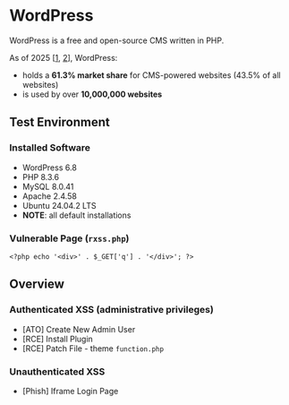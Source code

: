 # WordPress

WordPress is a free and open-source CMS written in PHP.

As of 2025 [[1](https://w3techs.com/technologies/details/cm-wordpress), [2](https://whatcms.org/c/WordPress)], WordPress:
* holds a **61.3% market share** for CMS-powered websites (43.5% of all websites)
* is used by over **10,000,000 websites**

## Test Environment

### Installed Software

* WordPress 6.8
* PHP 8.3.6
* MySQL 8.0.41
* Apache 2.4.58
* Ubuntu 24.04.2 LTS
* **NOTE**: all default installations

### Vulnerable Page (`rxss.php`)

```
<?php echo '<div>' . $_GET['q'] . '</div>'; ?>
```

## Overview

### Authenticated XSS (administrative privileges)

* [ATO] Create New Admin User
* [RCE] Install Plugin 
* [RCE] Patch File - theme `function.php`

### Unauthenticated XSS

* [Phish] Iframe Login Page
